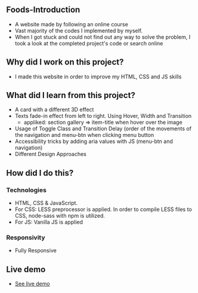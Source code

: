 ## Foods-Introduction
<ul>
<li>A website made by following an online course</li>
<li>Vast majority of the codes I implemented by myself.</li>
<li>When I got stuck and could not find out any way to solve the problem, I took a look at the completed project's code or search online</li>
</ul>

## Why did I work on this project?
<ul>
<li>I made this website in order to improve my HTML, CSS and JS skills</li>
</ul>

## What did I learn from this project?
<ul>
<li>A card with a different 3D effect</li>
<li>Texts fade-in effect from left to right. Using Hover, Width and Transition
  <ul>
    <li>appliked: section gallery => item-title when hover over the image</li>
  </ul>
  </li>
<li>Usage of Toggle Class and Transition Delay (order of the movements of the navigation and menu-btn when clicking menu button</li>
<li>Accessibility tricks by adding aria values with JS (menu-btn and navigation)</li>
<li>Different Design Approaches</li>
</ul>

## How did I do this?
### Technologies
<ul>
<li>HTML, CSS & JavaScript.</li>
<li>For CSS: LESS preprocessor is applied. In order to compile LESS files to CSS, node-sass with npm is utilized.</li>
<li>For JS: Vanilla JS is applied</li>
</ul>

### Responsivity
<ul>
<li>Fully Responsive</li>
</ul>

## Live demo
<ul> 
<li><a href="https://foods-gokseloz.vercel.app/" target="_blank">See live demo</a></li>
</ul>
